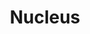 ---
title: Nucleus
layout: definition
brief: A small functioning colony of honeybees.  Complete with queen, workers, brood, honey and pollen.
see_also: 
  - title: Honey
    file: honey 
---